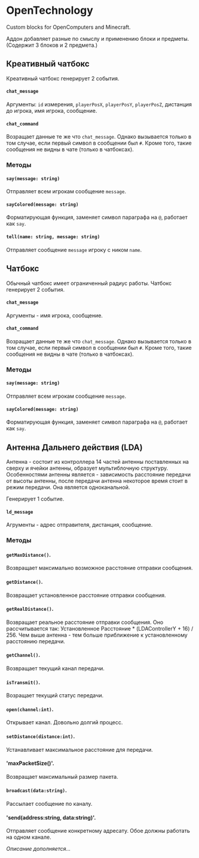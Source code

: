 # OpenTechnology
Custom blocks for OpenComputers and Minecraft.

Аддон добавляет разные по смыслу и применению блоки и предметы.
(Содержит 3 блоков и 2 предмета.)


## Креативный чатбокс
Креативный чатбокс генерирует 2 события.
#### `chat_message`
Аргументы: `id` измерения, `playerPosX`, `playerPosY`, `playerPosZ`, дистанция до игрока, имя игрока, сообщение.
#### `chat_command`
Возращает данные те же что `chat_message`.
Однако вызывается только в том случае, если первый символ в сообщении был `#`.
Кроме того, такие сообщения не видны в чате (только в чатбоксах).

### Методы
#### `say(message: string)`
Отправляет всем игрокам сообщение `message`.

#### `sayColored(message: string)`
Форматирующая функция, заменяет символ параграфа на `@`, работает как `say`.

#### `tell(name: string, message: string)`
Отправляет сообщение `message` игроку с ником `name`.


## Чатбокс
Обычный чатбокс имеет ограниченный радиус работы.
Чатбокс генерирует 2 события.
#### `chat_message`
Аргументы - имя игрока, сообщение.

#### `chat_command`
Возращает данные те же что `chat_message`.
Однако вызывается только в том случае, если первый символ в сообщении был `#`.
Кроме того, такие сообщения не видны в чате (только в чатбоксах).

### Методы
#### `say(message: string)`
Отправляет всем игрокам сообщение `message`.

#### `sayColored(message: string)`
Форматирующая функция, заменяет символ параграфа на `@`, работает как `say`.

## Антенна Дальнего действия (LDA)
Антенна - состоит из контроллера 14 частей антенны поставленных на сверху и ячейки антенны, образует мультиблочную структуру.
Особенностями антенны является - зависимость расстояние передачи от высоты антенны, после передачи антенна некоторое время стоит в режим передачи.
Она является одноканальной.

Генерирует 1 событие.
#### `ld_message`
Агрументы - адрес отправителя, дистанция, сообщение.

### Методы

#### `getMaxDistance()`.
Возвращает максимально возможное расстояние отправки сообщения.

#### `getDistance()`.
Возвращает установленное расстояние отправки сообщения.

#### `getRealDistance()`.
Возвращает реальное расстояние отправки сообщения. Оно рассчитывается так: Установленное Расстояние * (LDAControllerY + 16) / 256.
Чем выше антенна - тем больше приближение к установленному расстоянию передачи.

#### `getChannel()`.
Возвращает текущий канал передачи.

#### `isTransmit()`.
Возращает текущий статус передачи.

#### `open(channel:int)`.
Открывает канал. Довольно долгий процесс.

#### `setDistance(distance:int)`.
Устанавливает максимальное расстояние для передачи.

#### 'maxPacketSize()'.
Возвращает максимальный размер пакета.

#### `broadcast(data:string)`.
Рассылает сообщение по каналу.

#### 'send(address:string, data:string)'.
Отправляет сообщение конкретному адресату. Обое должны работать на одном канале.

*Описание дополняется...*
